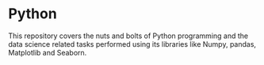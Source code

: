 # Python
This repository covers the nuts and bolts of Python programming and the data science related tasks performed using its libraries like Numpy, pandas, Matplotlib and Seaborn.
